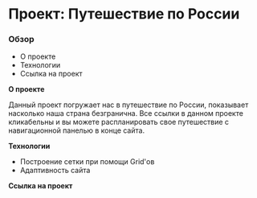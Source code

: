 # Проект: Путешествие по России

### Обзор
* О проекте
* Технологии
* Ссылка на проект

**О проекте**

Данный проект погружает нас в путешествие по России, показывает насколько наша страна безгранична. Все ссылки в данном проекте кликабельны и вы можете распланировать свое путешествие с навигационной панелью в конце сайта.

**Технологии**

* Построение сетки при помощи Grid'ов
* Адаптивность сайта

**Ссылка на проект**

